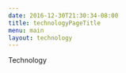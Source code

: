```yaml
---
date: 2016-12-30T21:30:34-08:00
title: technologyPageTitle
menu: main
layout: technology
---
```


Technology